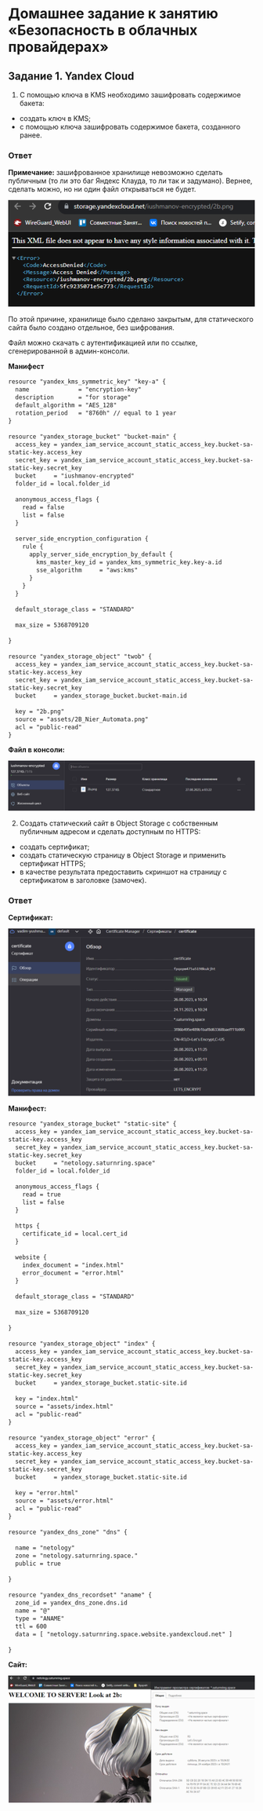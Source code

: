 # Домашнее задание к занятию «Безопасность в облачных провайдерах»  

## Задание 1. Yandex Cloud   

1. С помощью ключа в KMS необходимо зашифровать содержимое бакета:

 - создать ключ в KMS;
 - с помощью ключа зашифровать содержимое бакета, созданного ранее.

### Ответ

**Примечание:** зашифрованное хранилище невозможно сделать публичным (то ли это баг Яндекс Клауда, то ли так и задумано). Вернее, сделать можно, но ни один файл открываться не будет. 

![access_denied](image-1.png)

По этой причине, хранилище было сделано закрытым, для статического сайта было создано отдельное, без шифрования.

Файл можно скачать с аутентификацией или по ссылке, сгенерированной в админ-консоли.

**Манифест**

```hcl
resource "yandex_kms_symmetric_key" "key-a" {
  name              = "encryption-key"
  description       = "for storage"
  default_algorithm = "AES_128"
  rotation_period   = "8760h" // equal to 1 year
}

resource "yandex_storage_bucket" "bucket-main" {
  access_key = yandex_iam_service_account_static_access_key.bucket-sa-static-key.access_key
  secret_key = yandex_iam_service_account_static_access_key.bucket-sa-static-key.secret_key
  bucket     = "iushmanov-encrypted"
  folder_id = local.folder_id

  anonymous_access_flags {
    read = false
    list = false
  }

  server_side_encryption_configuration {
    rule {
      apply_server_side_encryption_by_default {
        kms_master_key_id = yandex_kms_symmetric_key.key-a.id
        sse_algorithm     = "aws:kms"
      }
    }
  }

  default_storage_class = "STANDARD"

  max_size = 5368709120

}

resource "yandex_storage_object" "twob" {
  access_key = yandex_iam_service_account_static_access_key.bucket-sa-static-key.access_key
  secret_key = yandex_iam_service_account_static_access_key.bucket-sa-static-key.secret_key
  bucket     = yandex_storage_bucket.bucket-main.id

  key = "2b.png"
  source = "assets/2B_Nier_Automata.png"
  acl = "public-read"
}
```

**Файл в консоли:**

![encrypted_file](image-2.png)

2. Создать статический сайт в Object Storage c собственным публичным адресом и сделать доступным по HTTPS:

 - создать сертификат;
 - создать статическую страницу в Object Storage и применить сертификат HTTPS;
 - в качестве результата предоставить скриншот на страницу с сертификатом в заголовке (замочек).

### Ответ

**Сертификат:**

![certificate](image-3.png)

**Манифест:**

```hcl
resource "yandex_storage_bucket" "static-site" {
  access_key = yandex_iam_service_account_static_access_key.bucket-sa-static-key.access_key
  secret_key = yandex_iam_service_account_static_access_key.bucket-sa-static-key.secret_key
  bucket     = "netology.saturnring.space"
  folder_id = local.folder_id

  anonymous_access_flags {
    read = true
    list = false
  }

  https {
    certificate_id = local.cert_id
  }

  website {
    index_document = "index.html"
    error_document = "error.html"
  }

  default_storage_class = "STANDARD"

  max_size = 5368709120

}

resource "yandex_storage_object" "index" {
  access_key = yandex_iam_service_account_static_access_key.bucket-sa-static-key.access_key
  secret_key = yandex_iam_service_account_static_access_key.bucket-sa-static-key.secret_key
  bucket     = yandex_storage_bucket.static-site.id

  key = "index.html"
  source = "assets/index.html"
  acl = "public-read"
}

resource "yandex_storage_object" "error" {
  access_key = yandex_iam_service_account_static_access_key.bucket-sa-static-key.access_key
  secret_key = yandex_iam_service_account_static_access_key.bucket-sa-static-key.secret_key
  bucket     = yandex_storage_bucket.static-site.id

  key = "error.html"
  source = "assets/error.html"
  acl = "public-read"
}

resource "yandex_dns_zone" "dns" {

  name = "netology"
  zone = "netology.saturnring.space."
  public = true
  
}

resource "yandex_dns_recordset" "aname" {
  zone_id = yandex_dns_zone.dns.id
  name = "@"
  type = "ANAME"
  ttl = 600
  data = [ "netology.saturnring.space.website.yandexcloud.net" ]

}
```

**Сайт:**

![https](image.png)